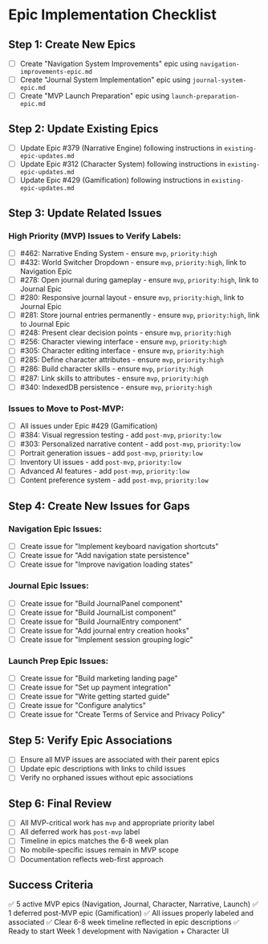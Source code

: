 # Epic Implementation Checklist

## Step 1: Create New Epics
- [ ] Create "Navigation System Improvements" epic using `navigation-improvements-epic.md`
- [ ] Create "Journal System Implementation" epic using `journal-system-epic.md`  
- [ ] Create "MVP Launch Preparation" epic using `launch-preparation-epic.md`

## Step 2: Update Existing Epics
- [ ] Update Epic #379 (Narrative Engine) following instructions in `existing-epic-updates.md`
- [ ] Update Epic #312 (Character System) following instructions in `existing-epic-updates.md`
- [ ] Update Epic #429 (Gamification) following instructions in `existing-epic-updates.md`

## Step 3: Update Related Issues
### High Priority (MVP) Issues to Verify Labels:
- [ ] #462: Narrative Ending System - ensure `mvp`, `priority:high`
- [ ] #432: World Switcher Dropdown - ensure `mvp`, `priority:high`, link to Navigation Epic
- [ ] #278: Open journal during gameplay - ensure `mvp`, `priority:high`, link to Journal Epic
- [ ] #280: Responsive journal layout - ensure `mvp`, `priority:high`, link to Journal Epic
- [ ] #281: Store journal entries permanently - ensure `mvp`, `priority:high`, link to Journal Epic
- [ ] #248: Present clear decision points - ensure `mvp`, `priority:high`
- [ ] #256: Character viewing interface - ensure `mvp`, `priority:high`
- [ ] #305: Character editing interface - ensure `mvp`, `priority:high`
- [ ] #285: Define character attributes - ensure `mvp`, `priority:high`
- [ ] #286: Build character skills - ensure `mvp`, `priority:high`
- [ ] #287: Link skills to attributes - ensure `mvp`, `priority:high`
- [ ] #340: IndexedDB persistence - ensure `mvp`, `priority:high`

### Issues to Move to Post-MVP:
- [ ] All issues under Epic #429 (Gamification)
- [ ] #384: Visual regression testing - add `post-mvp`, `priority:low`
- [ ] #303: Personalized narrative content - add `post-mvp`, `priority:low`
- [ ] Portrait generation issues - add `post-mvp`, `priority:low`
- [ ] Inventory UI issues - add `post-mvp`, `priority:low`
- [ ] Advanced AI features - add `post-mvp`, `priority:low`
- [ ] Content preference system - add `post-mvp`, `priority:low`

## Step 4: Create New Issues for Gaps
### Navigation Epic Issues:
- [ ] Create issue for "Implement keyboard navigation shortcuts"
- [ ] Create issue for "Add navigation state persistence"
- [ ] Create issue for "Improve navigation loading states"

### Journal Epic Issues:
- [ ] Create issue for "Build JournalPanel component"
- [ ] Create issue for "Build JournalList component"
- [ ] Create issue for "Build JournalEntry component"
- [ ] Create issue for "Add journal entry creation hooks"
- [ ] Create issue for "Implement session grouping logic"

### Launch Prep Epic Issues:
- [ ] Create issue for "Build marketing landing page"
- [ ] Create issue for "Set up payment integration"
- [ ] Create issue for "Write getting started guide"
- [ ] Create issue for "Configure analytics"
- [ ] Create issue for "Create Terms of Service and Privacy Policy"

## Step 5: Verify Epic Associations
- [ ] Ensure all MVP issues are associated with their parent epics
- [ ] Update epic descriptions with links to child issues
- [ ] Verify no orphaned issues without epic associations

## Step 6: Final Review
- [ ] All MVP-critical work has `mvp` and appropriate priority label
- [ ] All deferred work has `post-mvp` label
- [ ] Timeline in epics matches the 6-8 week plan
- [ ] No mobile-specific issues remain in MVP scope
- [ ] Documentation reflects web-first approach

## Success Criteria
✅ 5 active MVP epics (Navigation, Journal, Character, Narrative, Launch)
✅ 1 deferred post-MVP epic (Gamification)
✅ All issues properly labeled and associated
✅ Clear 6-8 week timeline reflected in epic descriptions
✅ Ready to start Week 1 development with Navigation + Character UI